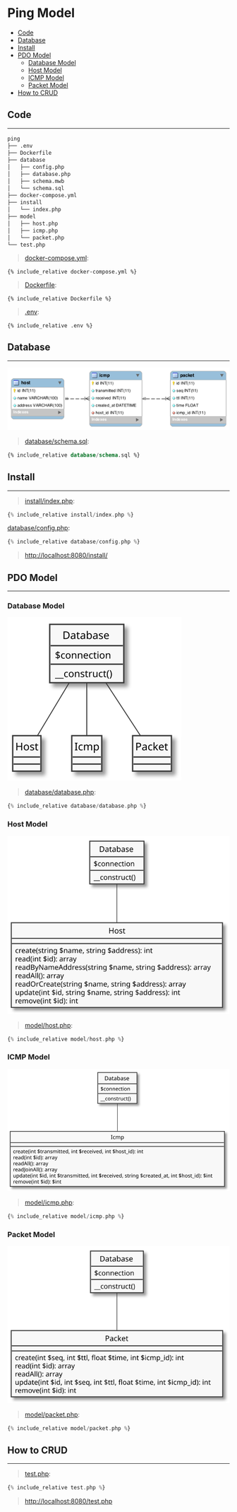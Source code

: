 # Ping Model

- [Code](#code)
- [Database](#database)
- [Install](#install)
- [PDO Model](#pdo-moodel)
  - [Database Model](#database-model)
  - [Host Model](#host-model)
  - [ICMP Model](#icmp-model)
  - [Packet Model](#packet-model)
- [How to CRUD](#how-to-crud)

## Code

---

```
ping
├── .env
├── Dockerfile
├── database
│   ├── config.php
│   ├── database.php
│   ├── schema.mwb
│   └── schema.sql
├── docker-compose.yml
├── install
│   └── index.php
├── model
│   ├── host.php
│   ├── icmp.php
│   └── packet.php
└── test.php
```

> [docker-compose.yml](docker-compose.yml):

```
{% include_relative docker-compose.yml %}
```

> [Dockerfile](Dockerfile):

```
{% include_relative Dockerfile %}
```

> [.env](.env):

```
{% include_relative .env %}
```

## Database

---

![](assets/schema.png)

> [database/schema.sql](database/schema.sql):

```sql
{% include_relative database/schema.sql %}
```

## Install

---

> [install/index.php](install/index.php):

```php
{% include_relative install/index.php %}
```

[database/config.php](database/config.php):

```php
{% include_relative database/config.php %}
```

> [http://localhost:8080/install/](http://localhost:8080/install/)

## PDO Model

---

### Database Model

![](assets/model-database.svg)

> [database/database.php](database/database.php):

```php
{% include_relative database/database.php %}
```

### Host Model

![](assets/model-host.svg)

> [model/host.php](model/host.php):

```php
{% include_relative model/host.php %}
```

### ICMP Model

![](assets/model-icmp.svg)

> [model/icmp.php](model/icmp.php):

```php
{% include_relative model/icmp.php %}
```

### Packet Model

![](assets/model-packet.svg)

> [model/packet.php](model/packet.php):

```php
{% include_relative model/packet.php %}
```

## How to CRUD

---

> [test.php](test.php):

```php
{% include_relative test.php %}
```

> [http://localhost:8080/test.php](http://localhost:8080/test.php)
